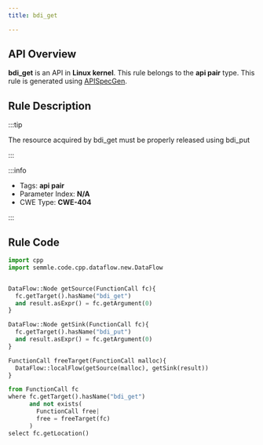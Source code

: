 ```yaml
---
title: bdi_get

---
```



## API Overview
**bdi_get** is an API in **Linux kernel**. This rule belongs to the **api pair** type. This rule is generated using [APISpecGen](../../tools/APISpecGen).
## Rule Description

:::tip

The resource acquired by bdi_get must be properly released using bdi_put

:::

:::info

- Tags: **api pair**
- Parameter Index: **N/A**
- CWE Type: **CWE-404**

:::

## Rule Code
```python
import cpp
import semmle.code.cpp.dataflow.new.DataFlow


DataFlow::Node getSource(FunctionCall fc){
  fc.getTarget().hasName("bdi_get")
  and result.asExpr() = fc.getArgument(0)
}

DataFlow::Node getSink(FunctionCall fc){
  fc.getTarget().hasName("bdi_put")
  and result.asExpr() = fc.getArgument(0)
}

FunctionCall freeTarget(FunctionCall malloc){
  DataFlow::localFlow(getSource(malloc), getSink(result))
}

from FunctionCall fc
where fc.getTarget().hasName("bdi_get")
      and not exists(
        FunctionCall free| 
        free = freeTarget(fc)
      )
select fc.getLocation()

    
```